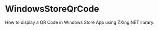 WindowsStoreQrCode
==================

How to display a QR Code in Windows Store App using ZXing.NET library.
